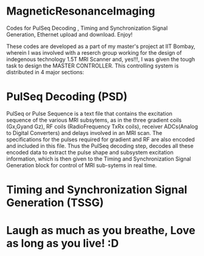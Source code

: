 # MagneticResonanceImaging
Codes for PulSeq Decoding , Timing and Synchronization Signal Generation, Ethernet upload and download. Enjoy!

These codes are developed as a part of my master's project at IIT Bombay, wherein I was involved with a reserch group working for the design of indegenous technology 1.5T MRI Scanner and, yes!!!, I was given the tough task to design the MASTER CONTROLLER. This controlling system is distributed in 4 major sections:

# PulSeq Decoding (PSD)
PulSeq or Pulse Sequence is a text file that contains the excitation sequence of the various MRI subsytems, as in the three gradient coils (Gx,Gyand Gz), RF coils (RadioFrequency TxRx coils), receiver ADCs(Analog to Digital Converters) and delays involved in an MRI scan. The specifications for the pulses required for gradient and RF are also encoded and included in this file. Thus the PulSeq decoding step, decodes all these encoded data to extract the pulse shape and subsystem excitation information, which is then given to the Timing and Synchronization Signal Generation block for control of MRI sub-sytems in real time.

# Timing and Synchronization Signal Generation (TSSG)


# Laugh as much as you breathe, Love as long as you live! :D
